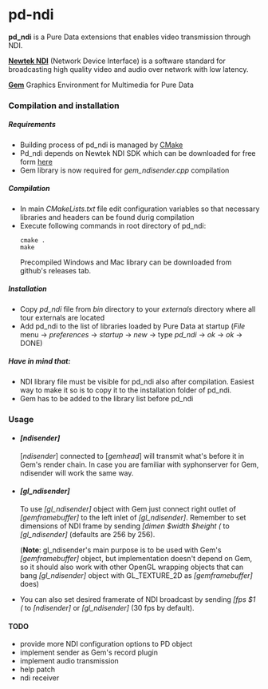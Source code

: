 # pd-ndi

__pd_ndi__ is a Pure Data extensions that enables video transmission through NDI.  


[__Newtek NDI__](https://www.newtek.com/ndi/) (Network Device Interface) 
is a software standard for broadcasting high quality video and audio over network with low latency.

[__Gem__](https://puredata.info/downloads/gem/) Graphics Environment for Multimedia for Pure Data

### Compilation and installation

##### Requirements
* Building process of pd_ndi is managed by [CMake](https://cmake.org/)
* Pd_ndi depends on Newtek NDI SDK which can be downloaded for free form [here](https://www.newtek.com/ndi/sdk/)
* Gem library is now required for _gem_ndisender.cpp_ compilation

##### Compilation
* In main _CMakeLists.txt_ file edit configuration variables so that necessary libraries and headers can be found durig compilation
* Execute following commands in root directory of pd_ndi:
    ```$xslt
    cmake .
    make
    ```
    Precompiled Windows and Mac library can be downloaded from github's releases tab.

##### Installation
* Copy _pd_ndi_ file from _bin_ directory to your _externals_ directory where all tour externals are located
* Add pd_ndi to the list of libraries loaded by Pure Data at startup (_File_ menu -> _preferences_ -> _startup_ -> _new_ -> type _pd_ndi_ -> _ok_ -> _ok_ -> DONE)


##### Have in mind that:
* NDI library file must be visible for pd_ndi also after compilation. Easiest way to make it so is to copy it to the installation folder of pd_ndi.
* Gem has to be added to the library list before pd_ndi

### Usage

* #### _[ndisender]_

    [_ndisender_] connected to [_gemhead_] will transmit what's before it in Gem's render chain.
    In case you are familiar with syphonserver for Gem, ndisender will work the same way.

* #### _[gl_ndisender]_

    To use _[gl_ndisender]_ object with Gem just connect right outlet of _[gemframebuffer]_ to the left inlet of _[gl_ndisender]_.
Remember to set dimensions of NDI frame by sending _[dimen $width $height (_  to _[gl_ndisender]_ (defaults are 256 by 256).

    (__Note__: gl_ndisender's main purpose is to be used with Gem's _[gemframebuffer]_ object, but implementation doesn't depend on Gem, 
    so it should also work with other OpenGL  wrapping objects that can bang _[gl_ndisender]_ object with GL_TEXTURE_2D as _[gemframebuffer]_ does)


* You can also set desired framerate of NDI broadcast by sending _[fps $1 (_ to _[ndisender]_ or _[gl_ndisender]_ (30 fps by default).


#### TODO
* provide more NDI configuration options to PD object
* implement sender as Gem's record plugin
* implement audio transmission
* help patch
* ndi receiver